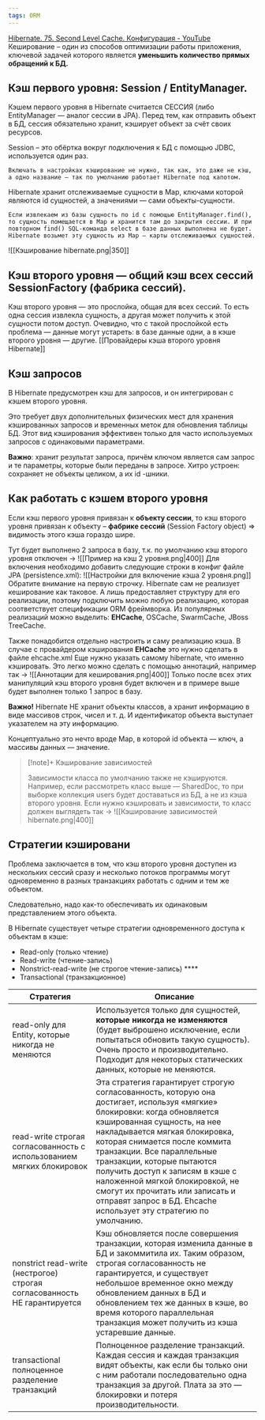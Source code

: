 ```yaml
---
tags: ORM
---
```

[Hibernate. 75. Second Level Cache. Конфигурация - YouTube](https://youtu.be/IibMRVqxHLo)
Кеширование – один из способов оптимизации работы приложения, ключевой задачей которого является **уменьшить количество прямых обращений к БД.**

## Кэш первого уровня: Session / EntityManager.

Кэшем первого уровня в Hibernate считается СЕССИЯ (либо EntityManager — аналог сессии в JPA). Перед тем, как отправить объект в БД, сессия обязательно хранит, кэширует объект за счёт своих ресурсов.

Session – это обёртка вокруг подключения к БД с помощью JDBC, используется один раз.

	Включать в настройках кэширование не нужно, так как, это даже не кэш, а одно название — так по умолчанию работает Hibernate под капотом.

Hibernate хранит отслеживаемые сущности в Map, ключами которой являются id сущностей, а значениями — сами объекты-сущности.

	Если извлекаем из базы сущность по id с помощью EntityManager.find(), то сущность помещается в Map и хранится там до закрытия сессии. И при повторном find() SQL-команда select в базе данных выполнена не будет. Hibernate возьмет эту сущность из Map — карты отслеживаемых сущностей.

![[Кэширование hibernate.png|350]]

## Кэш второго уровня — общий кэш всех сессий SessionFactory (фабрика сессий).
 Кэш второго уровня — это прослойка, общая для всех сессий. То есть одна сессия извлекла сущность, а другая может получить к этой сущности потом доступ. Очевидно, что с такой прослойкой есть проблема — данные могут устареть: в базе данные одни, а в кэше второго уровня — другие.
[[Провайдеры кэша второго уровня Hibernate]]
## Кэш запросов
В Hibernate предусмотрен кэш для запросов, и он интегрирован с кэшем второго уровня.

Это требует двух дополнительных физических мест для хранения кэшированных запросов и временных меток для обновления таблицы БД. Этот вид кэширования эффективен только для часто используемых запросов с одинаковыми параметрами.

**Важно**: хранит результат запроса, причём ключом является сам запрос и те параметры, которые были переданы в запросе. Хитро устроен: сохраняет не объекты целиком, а их id -шники.

## Как работать с кэшем второго уровня
Если кэш первого уровня привязан к **объекту сессии**, то кэш второго уровня привязан к объекту – **фабрике сессий** (Session Factory object) => видимость этого кэша гораздо шире.

Тут будет выполнено 2 запроса в базу, т.к. по умолчанию кэш второго уровня отключен →
![[Пример на кэш 2 уровня.png|400]]
Для включения необходимо добавить следующие строки в конфиг файле JPA (persistence.xml):
![[Настройки для включение кэша 2 уровня.png]]
	Обратите внимание на первую строчку. Hibernate сам не реализует кеширование как таковое. А лишь предоставляет структуру для его реализации, поэтому подключить можно любую реализацию, которая соответствует спецификации ORM фреймворка. Из популярных реализаций можно выделить: **EHCache**, OSCache, SwarmCache, JBoss TreeCache.

Также понадобится отдельно настроить и саму реализацию кэша. В случае с провайдером кэширования **EHCache** это нужно сделать в файле ehcache.xml Еще нужно указать самому hibernate, что именно кэшировать. Это легко можно сделать с помощью аннотаций, например так →
![[Аннотации для кеширования.png|400]]
Только после всех этих манипуляций кэш второго уровня будет включен и в примере выше будет выполнен только 1 запрос в базу.

**Важно!** Hibernate НЕ хранит объекты классов, а хранит информацию в виде массивов строк, чисел и т. д. И идентификатор объекта выступает указателем на эту информацию.

Концептуально это нечто вроде Map, в которой id объекта — ключ, а массивы данных — значение.

>[!note]+ Кэширование зависимостей
>
>Зависимости класса по умолчанию также не кэшируются. Например, если рассмотреть класс выше — SharedDoc, то при выборке коллекция users будет доставаться из БД, а не из кэша второго уровня. Если нужно кэшировать и зависимости, то класс должен выглядеть так → ![[Кэширование зависимостей hibernate.png|400]]


## Стратегии кэшировани
Проблема заключается в том, что кэш второго уровня доступен из нескольких сессий сразу и несколько потоков программы могут одновременно в разных транзакциях работать с одним и тем же объектом.

Следовательно, надо как-то обеспечивать их одинаковым представлением этого объекта.

В Hibernate существует четыре стратегии одновременного доступа к объектам в кэше:
- Read-only (только чтение)
- Read-write (чтение-запись)
- Nonstrict-read-write (не строгое чтение-запись) ****
- Transactional (транзакционное)

| Стратегия                                                                 | Описание                                                                                                                                                                                                                                                                                                                                                                                                                                                         |
|---------------------------------------------------------------------------|------------------------------------------------------------------------------------------------------------------------------------------------------------------------------------------------------------------------------------------------------------------------------------------------------------------------------------------------------------------------------------------------------------------------------------------------------------------|
| read-only для Entity, которые никогда не меняются                         | Используется только для сущностей, **которые никогда не изменяются** (будет выброшено исключение, если попытаться обновить такую сущность). Очень просто и производительно. Подходит для некоторых статических данных, которые не меняются.                                                                                                                                                                                                                          |
| read-write строгая согласованность с использованием мягких блокировок     | Эта стратегия гарантирует строгую согласованность, которую она достигает, используя «мягкие» блокировки: когда обновляется кэшированная сущность, на нее накладывается мягкая блокировка, которая снимается после коммита транзакции. Все параллельные транзакции, которые пытаются получить доступ к записям в кэше с наложенной мягкой блокировкой, не смогут их прочитать или записать и отправят запрос в БД. Ehcache использует эту стратегию по умолчанию. |
| nonstrict read-write (нестрогое) строгая согласованность НЕ гарантируется | Кэш обновляется после совершения транзакции, которая изменила данные в БД и закоммитила их. Таким образом, строгая согласованность не гарантируется, и существует небольшое временное окно между обновлением данных в БД и обновлением тех же данных в кэше, во время которого параллельная транзакция может получить из кэша устаревшие данные.                                                                                                                 |
| transactional полноценное разделение транзакций                           | Полноценное разделение транзакций. Каждая сессия и каждая транзакция видят объекты, как если бы только они с ним работали последовательно одна транзакция за другой. Плата за это — блокировки и потеря производительности.                                                                                                                                                                                                                                      |
